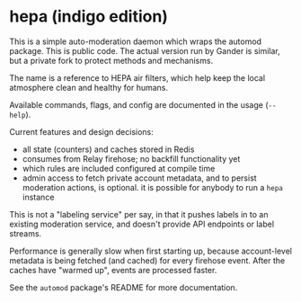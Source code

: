 
hepa (indigo edition)
=====================

This is a simple auto-moderation daemon which wraps the automod package. This is public code. The actual version run by Gander is similar, but a private fork to protect methods and mechanisms.

The name is a reference to HEPA air filters, which help keep the local atmosphere clean and healthy for humans.

Available commands, flags, and config are documented in the usage (`--help`).

Current features and design decisions:

- all state (counters) and caches stored in Redis
- consumes from Relay firehose; no backfill functionality yet
- which rules are included configured at compile time
- admin access to fetch private account metadata, and to persist moderation actions, is optional. it is possible for anybody to run a `hepa` instance

This is not a "labeling service" per say, in that it pushes labels in to an existing moderation service, and doesn't provide API endpoints or label streams.

Performance is generally slow when first starting up, because account-level metadata is being fetched (and cached) for every firehose event. After the caches have "warmed up", events are processed faster.

See the `automod` package's README for more documentation.
